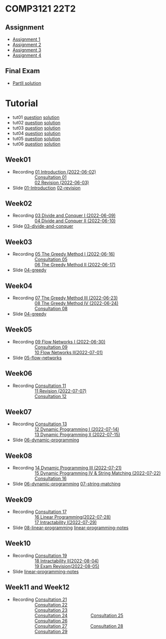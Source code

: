 # COMP3121 22T2

## Assignment
- [Assignment 1](/Assignment1/)
- [Assignment 2](/Assignment2/)
- [Assignment 3](/Assignment3/)
- [Assignment 4](/Assignment4/)

## Final Exam
- [PartII solution](/final-exam-solutions.pdf)
# Tutorial
- tut01 [question](/Tutorial/t1-questions.pdf) [solution](/Tutorial/t1-solutions.pdf)
- tut02 [question](/Tutorial/t2-questions.pdf) [solution](/Tutorial/t2-solutions.pdf)
- tut03 [question](/Tutorial/t3-questions.pdf) [solution](/Tutorial/t3-solutions.pdf)
- tut04 [question](/Tutorial/t4-questions.pdf) [solution](/Tutorial/t4-solutions.pdf)
- tut05 [question](/Tutorial/t5-questions.pdf) [solution](/Tutorial/t5-solutions.pdf)
- tut06 [question](/Tutorial/t6-questions.pdf) [solution](/Tutorial/t6-solutions.pdf)

## Week01
- Recording [01 Introduction (2022-06-02)](https://www.youtube.com/watch?v=PC9R8tt0GSk&list=PLt4WIqcTn9kJEBjKFn9IWBGsJ--eSHzpr&index=1)  
&emsp;&emsp;&emsp;&emsp;&emsp;[Consultation 01](https://www.youtube.com/watch?v=Y_J0cxhotZc&list=PLt4WIqcTn9kJEBjKFn9IWBGsJ--eSHzpr&index=2)   
&emsp;&emsp;&emsp;&emsp;&emsp;[02 Revision (2022-06-03)](https://www.youtube.com/watch?v=vM2EKXA84_o&list=PLt4WIqcTn9kJEBjKFn9IWBGsJ--eSHzpr&index=3)
- Slide [01-Introduction](/Lecture/1-introduction.pdf)  [02-revision](/Lecture/2-revision.pdf)

## Week02
- Recording [03 Divide and Conquer I (2022-06-09)](https://www.youtube.com/watch?v=qdeCnYXMmWI&list=PLt4WIqcTn9kJEBjKFn9IWBGsJ--eSHzpr&index=4)  
&emsp;&emsp;&emsp;&emsp;&emsp;[04 Divide and Conquer II (2022-06-10)](https://www.youtube.com/watch?v=dONyHoGprnU&list=PLt4WIqcTn9kJEBjKFn9IWBGsJ--eSHzpr&index=5)
- Slide [03-divide-and-conquer](/Lecture/3-divide-and-conquer.pdf)

## Week03
- Recording [05 The Greedy Method I (2022-06-16)](https://www.youtube.com/watch?v=h57_PdS_Zq0&list=PLt4WIqcTn9kJEBjKFn9IWBGsJ--eSHzpr&index=6)   
&emsp;&emsp;&emsp;&emsp;&emsp;[Consultation 05](https://www.youtube.com/watch?v=l_wPQICfkes&list=PLt4WIqcTn9kJEBjKFn9IWBGsJ--eSHzpr&index=7)   
&emsp;&emsp;&emsp;&emsp;&emsp;[06 The Greedy Method II (2022-06-17)](https://www.youtube.com/watch?v=lblx92lczEQ&list=PLt4WIqcTn9kJEBjKFn9IWBGsJ--eSHzpr&index=8)
- Slide [04-greedy](/Lecture/4-greedy.pdf)

## Week04
- Recording [07 The Greedy Method III (2022-06-23)](https://www.youtube.com/watch?v=fRZVjHgwJbM&list=PLt4WIqcTn9kJEBjKFn9IWBGsJ--eSHzpr&index=9)   
&emsp;&emsp;&emsp;&emsp;&emsp;[08 The Greedy Method IV (2022-06-24)](https://www.youtube.com/watch?v=dyE5v0wI9aY&list=PLt4WIqcTn9kJEBjKFn9IWBGsJ--eSHzpr&index=10)   
&emsp;&emsp;&emsp;&emsp;&emsp;[Consultation 08](https://www.youtube.com/watch?v=IivQoCJ8ytE&list=PLt4WIqcTn9kJEBjKFn9IWBGsJ--eSHzpr&index=11)
- Slide [04-greedy](/Lecture/4-greedy.pdf)

## Week05
- Recording [09 Flow Networks I (2022-06-30)](https://www.youtube.com/watch?v=vEub-YL6-sc&list=PLt4WIqcTn9kJEBjKFn9IWBGsJ--eSHzpr&index=12)  
&emsp;&emsp;&emsp;&emsp;&emsp;[Consultation 09](https://www.youtube.com/watch?v=PXStRZfNIWc&list=PLt4WIqcTn9kJEBjKFn9IWBGsJ--eSHzpr&index=13)  
&emsp;&emsp;&emsp;&emsp;&emsp;[10 Flow Networks II(2022-07-01)](https://www.youtube.com/watch?v=YpO7PW0NaN0&list=PLt4WIqcTn9kJEBjKFn9IWBGsJ--eSHzpr&index=14) 
- Slide [05-flow-networks](/Week05/5-flow-networks.pdf)

## Week06
- Recording [Consultation 11](https://www.youtube.com/watch?v=YSE1c9zCekY&list=PLt4WIqcTn9kJEBjKFn9IWBGsJ--eSHzpr&index=15)  
&emsp;&emsp;&emsp;&emsp;&emsp;[11 Revision (2022-07-07)](https://www.youtube.com/watch?v=lZofkWgd7ds&list=PLt4WIqcTn9kJEBjKFn9IWBGsJ--eSHzpr&index=16)  
&emsp;&emsp;&emsp;&emsp;&emsp;[Consultation 12](https://www.youtube.com/watch?v=UZLDF97BF8g&list=PLt4WIqcTn9kJEBjKFn9IWBGsJ--eSHzpr&index=17) 


## Week07
- Recording [Consultation 13](https://www.youtube.com/watch?v=wCbIHca89-0&list=PLt4WIqcTn9kJEBjKFn9IWBGsJ--eSHzpr&index=18)  
&emsp;&emsp;&emsp;&emsp;&emsp;[12 Dynamic Programming I (2022-07-14)](https://www.youtube.com/watch?v=ezdDeq4yuHk&list=PLt4WIqcTn9kJEBjKFn9IWBGsJ--eSHzpr&index=19)  
&emsp;&emsp;&emsp;&emsp;&emsp;[13 Dynamic Programming II (2022-07-15)](https://www.youtube.com/watch?v=PUmppgny3Ow&list=PLt4WIqcTn9kJEBjKFn9IWBGsJ--eSHzpr&index=20) 
- Slide [06-dynamic-programming](/Lecture/6-dynamic-programming.pdf)

## Week08
- Recording [14 Dynamic Programming III (2022-07-21)](https://www.youtube.com/watch?v=_03SvD5ZDbg&list=PLt4WIqcTn9kJEBjKFn9IWBGsJ--eSHzpr&index=21)  
&emsp;&emsp;&emsp;&emsp;&emsp;[15 Dynamic Programming IV & String Matching (2022-07-22)](https://www.youtube.com/watch?v=M9rGvu8Cv-s&list=PLt4WIqcTn9kJEBjKFn9IWBGsJ--eSHzpr&index=22)  
&emsp;&emsp;&emsp;&emsp;&emsp;[Consultation 16](https://www.youtube.com/watch?v=hbTqeZxOG94&list=PLt4WIqcTn9kJEBjKFn9IWBGsJ--eSHzpr&index=23) 
- Slide [06-dynamic-programming](/Lecture/6-dynamic-programming.pdf) [07-string-matching](/Lecture/7-string-matching.pdf)


## Week09
- Recording [Consultation 17](https://www.youtube.com/watch?v=oIx1zeQhFpc&list=PLt4WIqcTn9kJEBjKFn9IWBGsJ--eSHzpr&index=24)  
&emsp;&emsp;&emsp;&emsp;&emsp;[16 Linear Programming(2022-07-28)](https://www.youtube.com/watch?v=ZAKJYzuzRV0&list=PLt4WIqcTn9kJEBjKFn9IWBGsJ--eSHzpr&index=25)  
&emsp;&emsp;&emsp;&emsp;&emsp;[17 Intractability I(2022-07-29)](https://www.youtube.com/watch?v=5TmJxCfl39o&list=PLt4WIqcTn9kJEBjKFn9IWBGsJ--eSHzpr&index=26) 
- Slide [08-linear-programming](/Lecture/8-linear-programming.pdf) [linear-programming-notes](/Lecture/linear-programming-notes.pdf)

## Week10
- Recording [Consultation 19](https://www.youtube.com/watch?v=gYpCXPWo7g0&list=PLt4WIqcTn9kJEBjKFn9IWBGsJ--eSHzpr&index=27)  
&emsp;&emsp;&emsp;&emsp;&emsp;[18 Intractability II(2022-08-04)](https://www.youtube.com/watch?v=P6p0ZqakuF4&list=PLt4WIqcTn9kJEBjKFn9IWBGsJ--eSHzpr&index=28)  
&emsp;&emsp;&emsp;&emsp;&emsp;[19 Exam Revision(2022-08-05)](https://www.youtube.com/watch?v=jpE9iVDKR6A&list=PLt4WIqcTn9kJEBjKFn9IWBGsJ--eSHzpr&index=29)
- Slide [linear-programming-notes](/Lecture/linear-programming-notes.pdf)

## Week11 and Week12
- Recording [Consultation 21](https://www.youtube.com/watch?v=Hu9Q2MGthag&list=PLt4WIqcTn9kJEBjKFn9IWBGsJ--eSHzpr&index=30)  
&emsp;&emsp;&emsp;&emsp;&emsp;[Consultation 22](https://www.youtube.com/watch?v=6KynZhi13zk&list=PLt4WIqcTn9kJEBjKFn9IWBGsJ--eSHzpr&index=31)  
&emsp;&emsp;&emsp;&emsp;&emsp;[Consultation 23](https://www.youtube.com/watch?v=81FFJ00WUZc&list=PLt4WIqcTn9kJEBjKFn9IWBGsJ--eSHzpr&index=32)  
&emsp;&emsp;&emsp;&emsp;&emsp;[Consultation 24](https://www.youtube.com/watch?v=ybtC-SFiaNI&list=PLt4WIqcTn9kJEBjKFn9IWBGsJ--eSHzpr&index=33)
&emsp;&emsp;&emsp;&emsp;&emsp;[Consultation 25](https://www.youtube.com/watch?v=jwxf6q7f9LM&list=PLt4WIqcTn9kJEBjKFn9IWBGsJ--eSHzpr&index=34)  
&emsp;&emsp;&emsp;&emsp;&emsp;[Consultation 26](https://www.youtube.com/watch?v=K9__iC7xr1c&list=PLt4WIqcTn9kJEBjKFn9IWBGsJ--eSHzpr&index=35)  
&emsp;&emsp;&emsp;&emsp;&emsp;[Consultation 27](https://www.youtube.com/watch?v=HzyhHifbhlw&list=PLt4WIqcTn9kJEBjKFn9IWBGsJ--eSHzpr&index=36)
&emsp;&emsp;&emsp;&emsp;&emsp;[Consultation 28](https://www.youtube.com/watch?v=kr09M0PFumQ&list=PLt4WIqcTn9kJEBjKFn9IWBGsJ--eSHzpr&index=37)  
&emsp;&emsp;&emsp;&emsp;&emsp;[Consultation 29](https://www.youtube.com/watch?v=K6ZhAk7P0rw&list=PLt4WIqcTn9kJEBjKFn9IWBGsJ--eSHzpr&index=38)